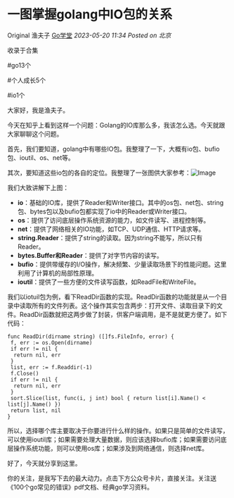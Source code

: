 # 一图掌握golang中IO包的关系

Original 渔夫子 [Go学堂](javascript:void(0);) *2023-05-20 11:34* *Posted on 北京*

收录于合集

\#go13个

\#个人成长5个

\#io1个

大家好，我是渔夫子。

今天在知乎上看到这样一个问题：Golang的IO库那么多，我该怎么选。今天就跟大家聊聊这个问题。

首先，我们要知道，golang中有哪些IO包。我整理了一下，大概有io包、bufio包、ioutil、os、net等。

其次，要知道这些io包的各自的定位。我整理了一张图供大家参考：![Image](https://mmbiz.qpic.cn/mmbiz_png/l6hSQtEH2593FWibsiaEuZOT0d3MAZQ9nT198popuuxwTKGwRJCZKw0aZgRVLVhlukmibDBtBeNibsHJlF8f3wDSMQ/640?wx_fmt=png&wxfrom=5&wx_lazy=1&wx_co=1)

我们大致讲解下上图：

- **io**：基础的IO库，提供了Reader和Writer接口。其中的os包、net包、string包、bytes包以及bufio包都实现了io中的Reader或Writer接口。
- **os**：提供了访问底层操作系统资源的能力，如文件读写、进程控制等。
- **net**：提供了网络相关的IO功能，如TCP、UDP通信、HTTP请求等。
- **string.Reader**：提供了string的读取。因为string不能写，所以只有Reader。
- **bytes.Buffer和Reader**：提供了对字节内容的读写。
- **bufio**：提供带缓存的I/O操作，解决频繁、少量读取场景下的性能问题。这里利用了计算机的局部性原理。
- **ioutil**：提供了一些方便的文件读写函数，如ReadFile和WriteFile。

我们以iotuil包为例，看下ReadDir函数的实现。ReadDir函数的功能就是从一个目录中读取所有的文件列表。这个操作其实包含两步：打开文件、读取目录下的文件。ReadDir函数就把这两步做了封装，供客户端调用，是不是就更方便了。如下代码：

```
func ReadDir(dirname string) ([]fs.FileInfo, error) {
 f, err := os.Open(dirname)
 if err != nil {
  return nil, err
 }
 list, err := f.Readdir(-1)
 f.Close()
 if err != nil {
  return nil, err
 }
 sort.Slice(list, func(i, j int) bool { return list[i].Name() < list[j].Name() })
 return list, nil
}
```

所以，选择哪个库主要取决于你要进行什么样的操作。如果只是简单的文件读写，可以使用ioutil库；如果需要处理大量数据，则应该选择bufio库；如果需要访问底层操作系统功能，则可以使用os库；如果涉及到网络通信，则选择net库。

好了，今天就分享到这里。

你的关注，是我写下去的最大动力。点击下方公众号卡片，直接关注。关注送《100个go常见的错误》pdf文档、经典go学习资料。